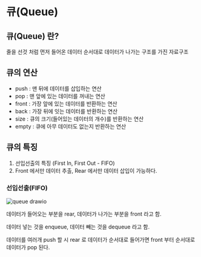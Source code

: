 # 큐(Queue)
## 큐(Queue) 란?
줄을 선것 처럼 먼저 들어온 데이터 순서대로 데이터가 나가는 구조를 가진 자료구조

## 큐의 연산
- push : 맨 뒤에 데이터를 삽입하는 연산
- pop : 맨 앞에 있는 데이터를 꺼내는 연산
- front : 가장 앞에 있는 데이터를 반환하는 연산
- back : 가장 뒤에 잇는 데이터를 반환하는 연산
- size : 큐의 크기(들어있는 데이터의 개수)를 반환하는 연산
- empty : 큐에 아무 데이터도 없는지 반환하는 연산

## 큐의 특징
1. 선입선출의 특징 (First In, First Out - FIFO)
2. Front 에서만 데이터 추출, Rear 에서만 데이터 삽입이 가능하다.

### 선입선출(FIFO)
![queue drawio](https://github.com/user-attachments/assets/a0cbfe8a-ee0f-48e2-96fb-783c1e2c4043)

데이터가 들어오는 부분을 rear, 데이터가 나가는 부분을 front 라고 함.

데이터 넣는 것을 enqueue, 데이터 빼는 것을 dequeue 라고 함.

데이터를 여러개 push 할 시 rear 로 데이터가 순서대로 들어가면 front 부터 순서대로 데이터가 pop 된다.
